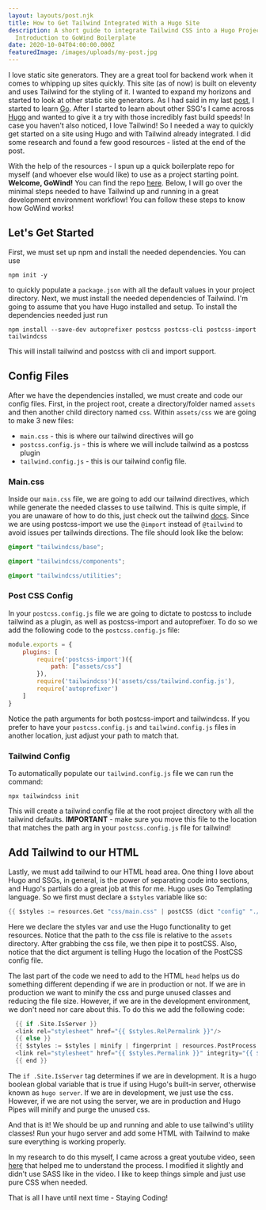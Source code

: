 ```yaml
---
layout: layouts/post.njk
title: How to Get Tailwind Integrated With a Hugo Site
description: A short guide to integrate Tailwind CSS into a Hugo Project and
  Introduction to GoWind Boilerplate
date: 2020-10-04T04:00:00.000Z
featuredImage: /images/uploads/my-post.jpg
---
```

I love static site generators. They are a great tool for backend work when it comes to whipping up sites quickly. This site (as of now) is built on eleventy and uses Tailwind for the styling of it. I wanted to expand my horizons and started to look at other static site generators. As I had said in my last [post](https://www.thedelisledomain.com/blogs/select-language-go/), I started to learn [Go](https://golang.org/). After I started to learn about other SSG's I came across [Hugo](https://gohugo.io/) and wanted to give it a try with those incredibly fast build speeds! In case you haven't also noticed, I love Tailwind! So I needed a way to quickly get started on a site using Hugo and with Tailwind already integrated. I did some research and found a few good resources - listed at the end of the post.

With the help of the resources - I spun up a quick boilerplate repo for myself (and whoever else would like) to use as a project starting point. **Welcome, GoWind!** You can find the repo [here](https://github.com/j-delisle/gowind). Below, I will go over the minimal steps needed to have Tailwind up and running in a great development environment workflow! You can follow these steps to know how GoWind works!

## Let's Get Started

First, we must set up npm and install the needed dependencies. You can use

```console
npm init -y
```

to quickly populate a `package.json` with all the default values in your project directory. Next, we must install the needed dependencies of Tailwind. I'm going to assume that you have Hugo installed and setup. To install the dependencies needed just run

```console
npm install --save-dev autoprefixer postcss postcss-cli postcss-import tailwindcss
```

This will install tailwind and postcss with cli and import support.

## Config Files

After we have the dependencies installed, we must create and code our config files. First, in the project root, create a directory/folder named `assets` and then another child directory named `css`. Within `assets/css` we are going to make 3 new files:

- `main.css` - this is where our tailwind directives will go
- `postcss.config.js` - this is where we will include tailwind as a postcss plugin
- `tailwind.config.js` - this is our tailwind config file.

### Main.css

Inside our `main.css` file, we are going to add our tailwind directives, which while generate the needed classes to use tailwind. This is quite simple, if you are unaware of how to do this, just check out the tailwind [docs](https://tailwindcss.com/docs/installation). Since we are using postcss-import we use the `@import` instead of `@tailwind` to avoid issues per tailwinds directions. The file should look like the below:

```css
@import "tailwindcss/base";

@import "tailwindcss/components";

@import "tailwindcss/utilities";
```

### Post CSS Config

In your `postcss.config.js` file we are going to dictate to postcss to include tailwind as a plugin, as well as postcss-import and autoprefixer. To do so we add the following code to the `postcss.config.js` file:

```js
module.exports = {
    plugins: [
        require('postcss-import')({
            path: ["assets/css"]
        }),
        require('tailwindcss')('assets/css/tailwind.config.js'),
        require('autoprefixer')
    ]
}
```

Notice the path arguments for both postcss-import and tailwindcss. If you prefer to have your `postcss.config.js` and `tailwind.config.js` files in another location, just adjust your path to match that.

### Tailwind Config

To automatically populate our `tailwind.config.js` file we can run the command:

```console
npx tailwindcss init
```

This will create a tailwind config file at the root project directory with all the tailwind defaults. **IMPORTANT** - make sure you move this file to the location that matches the path arg in your `postcss.config.js` file for tailwind!

## Add Tailwind to our HTML

Lastly, we must add tailwind to our HTML head area. One thing I love about Hugo and SSGs, in general, is the power of separating code into sections, and Hugo's partials do a great job at this for me. Hugo uses Go Templating language. So we first must declare a `$styles` variable like so:

```go
{{ $styles := resources.Get "css/main.css" | postCSS (dict "config" "./assets/css/postcss.config.js") }}
```

Here we declare the styles var and use the Hugo functionality to get resources. Notice that the path to the css file is relative to the `assets` directory. After grabbing the css file, we then pipe it to postCSS. Also, notice that the dict argument is telling Hugo the location of the PostCSS config file.

The last part of the code we need to add to the HTML `head` helps us do something different depending if we are in production or not. If we are in production we want to minify the css and purge unused classes and reducing the file size. However, if we are in the development environment, we don't need nor care about this. To do this we add the following code:

```go
  {{ if .Site.IsServer }}
  <link rel="stylesheet" href="{{ $styles.RelPermalink }}"/>
  {{ else }}
  {{ $styles := $styles | minify | fingerprint | resources.PostProcess }}
  <link rel="stylesheet" href="{{ $styles.Permalink }}" integrity="{{ $styles.Data.Integrity }}"/>
  {{ end }}
```

The `if .Site.IsServer` tag determines if we are in development. It is a hugo boolean global variable that is true if using Hugo's built-in server, otherwise known as `hugo server`. If we are in development, we just use the css. However, if we are not using the server, we are in production and Hugo Pipes  will minify and purge the unused css.

And that is it! We should be up and running and able to use tailwind's utility classes! Run your hugo server and add some HTML with Tailwind to make sure everything is working properly.

In my research to do this myself, I came across a great youtube video, seen [here](https://www.youtube.com/watch?v=8Hr19zVHCbo&t=1s) that helped me to understand the process. I modified it slightly and didn't use SASS like in the video. I like to keep things simple and just use pure CSS when needed.

That is all I have until next time - Staying Coding!
